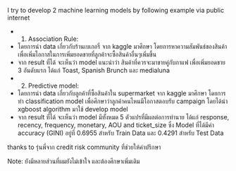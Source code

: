 I try to develop 2 machine learning models by following example via public internet
- 1) Association Rule:
- โดยการนำ data เกี่ยวกับร้านเบเกอรี่ จาก kaggle มาศึกษา โดยการหาความสัมพันธ์ของสินค้า เพื่อเพิ่มโอกาสในการเพิ่มยอดขายที่ลูกค้าจะซื้อสินค้าอื่นๆเพิ่มขึ้น
- จาก result ที่ได้ จะเห็นว่า  model แนะนำว่า สินค้าที่ควรจะมาขายคู่กับกาแฟ เพื่อเพิ่มยอดขาย 3 อันดับแรก ได้แก่ Toast, Spanish Brunch และ medialuna
- 2) Predictive model:
- โดยการนำ data เกี่ยวกับลูกค้าที่ซื้อสินค้าใน supermarket จาก kaggle มาศึกษา โดยการทำ classification model เพื่อศึกษาว่าลูกค้าคนไหนมีโอกาสตอบรับ campaign โดยได้นำ xgboost algorithm มาใช้ develop model
- จาก result ที่ได้ จะเห็นว่า  model มีทั้งหมด 5 ตัวแปรที่มีผลต่อการทำนาย ได้แก่ response, recency, frequency, monetary, AOU and ticket_size ซึ่ง Model ที่ได้มีค่า accuracy (GINI) อยู่ที่ 0.6955 สำหรับ Train Data และ 0.4291 สำหรับ Test Data

thanks to รุ่นพี่จาก credit risk community ที่ช่วยให้คำปรึกษา

Note: ยังมีหลายส่วนที่ผมยังไม่เข้าใจ และต้องศึกษาเพิ่มเติม
